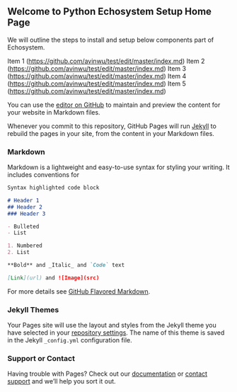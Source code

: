 ## Welcome to Python Echosystem Setup Home Page

We will outline the steps to install and setup below components part of Echosystem.

Item 1 (https://github.com/avinwu/test/edit/master/index.md)
Item 2 (https://github.com/avinwu/test/edit/master/index.md)
Item 3 (https://github.com/avinwu/test/edit/master/index.md)
Item 4 (https://github.com/avinwu/test/edit/master/index.md)
Item 5 (https://github.com/avinwu/test/edit/master/index.md)

You can use the [editor on GitHub](https://github.com/avinwu/test/edit/master/index.md) to maintain and preview the content for your website in Markdown files.

Whenever you commit to this repository, GitHub Pages will run [Jekyll](https://jekyllrb.com/) to rebuild the pages in your site, from the content in your Markdown files.

### Markdown

Markdown is a lightweight and easy-to-use syntax for styling your writing. It includes conventions for

```markdown
Syntax highlighted code block

# Header 1
## Header 2
### Header 3

- Bulleted
- List

1. Numbered
2. List

**Bold** and _Italic_ and `Code` text

[Link](url) and ![Image](src)
```

For more details see [GitHub Flavored Markdown](https://guides.github.com/features/mastering-markdown/).

### Jekyll Themes

Your Pages site will use the layout and styles from the Jekyll theme you have selected in your [repository settings](https://github.com/avinwu/test/settings). The name of this theme is saved in the Jekyll `_config.yml` configuration file.

### Support or Contact

Having trouble with Pages? Check out our [documentation](https://help.github.com/categories/github-pages-basics/) or [contact support](https://github.com/contact) and we’ll help you sort it out.
